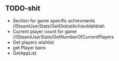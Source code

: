 ## TODO-shit

- Section for game specific achievments /ISteamUserStats/GetGlobalAchievblahblah
- Current player count for game //ISteamUserStats/GetNumberOfCurrentPlayers
- Get players wishlist
- get Player bans
- GetAppList
